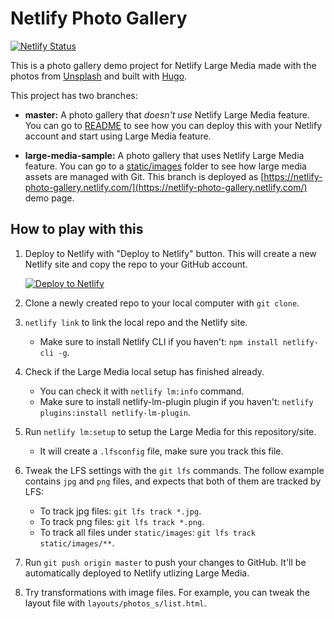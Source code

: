 # Netlify Photo Gallery

[![Netlify Status](https://api.netlify.com/api/v1/badges/4d853017-7159-4520-b9ee-cc9951715434/deploy-status)](https://app.netlify.com/sites/netlify-photo-gallery/deploys)

This is a photo gallery demo project for Netlify Large Media made with the photos from [Unsplash](https://unsplash.com/) and built with [Hugo](https://gohugo.io/).

This project has two branches:

* **master:** A photo gallery that _doesn't use_ Netlify Large Media feature. You can go to [README](https://github.com/netlify/netlify-photo-gallery/blob/master/README.md) to see how you can deploy this with your Netlify account and start using Large Media feature.

* **large-media-sample:** A photo gallery that uses Netlify Large Media feature. You can go to a [static/images](https://github.com/netlify/netlify-photo-gallery/tree/large-media-sample/static/images) folder to see how large media assets are managed with Git. This branch is deployed as [https://netlify-photo-gallery.netlify.com/](https://netlify-photo-gallery.netlify.com/) demo page.

## How to play with this

1. Deploy to Netlify with "Deploy to Netlify" button. This will create a new Netlify site and copy the repo to your GitHub account.

   [![Deploy to Netlify](https://www.netlify.com/img/deploy/button.svg)](https://app.netlify.com/start/deploy?repository=https://github.com/keiko713/keiko-photo-gallery-yay)
2. Clone a newly created repo to your local computer with `git clone`.
3. `netlify link` to link the local repo and the Netlify site.
   * Make sure to install Netlify CLI if you haven't: `npm install netlify-cli -g`.
4. Check if the Large Media local setup has finished already.
   * You can check it with `netlify lm:info` command.
   * Make sure to install netlify-lm-plugin plugin if you haven't: `netlify plugins:install netlify-lm-plugin`.
5. Run `netlify lm:setup` to setup the Large Media for this repository/site.
   * It will create a `.lfsconfig` file, make sure you track this file.
6. Tweak the LFS settings with the `git lfs` commands. The follow example contains `jpg` and `png` files, and expects that both of them are tracked by LFS:
   * To track jpg files: `git lfs track *.jpg`.
   * To track png files: `git lfs track *.png`.
   * To track all files under `static/images`: `git lfs track static/images/**`.
7. Run `git push origin master` to push your changes to GitHub. It'll be automatically deployed to Netlify utlizing Large Media.
8. Try transformations with image files. For example, you can tweak the layout file with `layouts/photos_s/list.html`.
